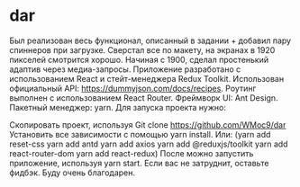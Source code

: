# dar
Был реализован весь функционал, описанный в задании + добавил пару спиннеров при загрузке.
Сверстал все по макету, на экранах в 1920 пикселей смотрится хорошо.
Начиная с 1900, сделал простенький адаптив через медиа-запросы.
Приложение разработано с использованием React и стейт-менеджера Redux Toolkit.
Использован официальный API: https://dummyjson.com/docs/recipes.
Роутинг выполнен с использованием React Router.
Фреймворк UI: Ant Design.
Пакетный менеджер: yarn.
Для запуска проекта нужно:

Скопировать проект, используя Git clone https://github.com/WMoc9/dar
Установить все зависимости с помощью yarn install. 
Или: (yarn add reset-css 
yarn add antd 
yarn add axios 
yarn add @reduxjs/toolkit 
yarn add react-router-dom 
yarn add react-redux)
После можно запустить приложение, используя yarn start. 
Если вас не затруднит, оставьте фидбэк. Буду очень благодарен.
